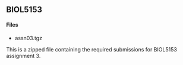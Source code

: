 ## BIOL5153

#### Files

* assn03.tgz

 This is a zipped file containing the required submissions for BIOL5153 assignment 3. 
